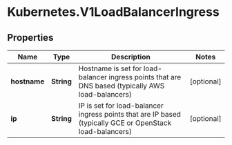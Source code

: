 # Kubernetes.V1LoadBalancerIngress

## Properties
Name | Type | Description | Notes
------------ | ------------- | ------------- | -------------
**hostname** | **String** | Hostname is set for load-balancer ingress points that are DNS based (typically AWS load-balancers) | [optional] 
**ip** | **String** | IP is set for load-balancer ingress points that are IP based (typically GCE or OpenStack load-balancers) | [optional] 


